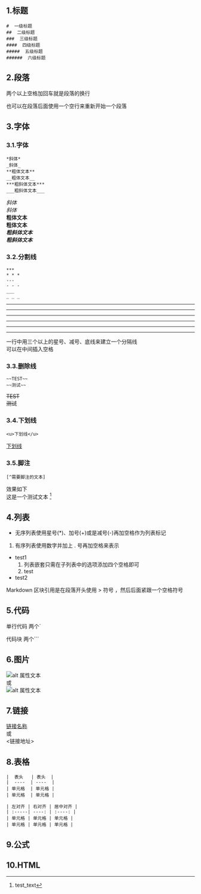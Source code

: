 ## 1.标题

```
#  一级标题  
##  二级标题  
###  三级标题  
####  四级标题  
#####  五级标题  
######  六级标题  
```

## 2.段落

两个以上空格加回车就是段落的换行

也可以在段落后面使用一个空行来重新开始一个段落

## 3.字体

### 3.1.字体

```
*斜体*  
_斜体_
**粗体文本**
__粗体文本__
***粗斜体文本***
___粗斜体文本___
```

*斜体*  
_斜体_  
**粗体文本**  
__粗体文本__  
***粗斜体文本***  
___粗斜体文本___  

### 3.2.分割线

```
***
* * *
---
- - -
___
_ _ _
```

***
* * *
---
- - -
___
_ _ _

一行中用三个以上的星号、减号、底线来建立一个分隔线  
可以在中间插入空格

### 3.3.删除线

```
~~TEST~~
~~测试~~
```

~~TEST~~  
~~测试~~


### 3.4.下划线

```
<u>下划线</u>
```

<u>下划线</u>

### 3.5.脚注

```
[^需要脚注的文本]
```

效果如下  
这是一个测试文本 [^test]  
[^test]:test_text 


## 4.列表

* 无序列表使用星号(*)、加号(+)或是减号(-)再加空格作为列表标记

1. 有序列表使用数字并加上 . 号再加空格来表示

* test1
    1. 列表嵌套只需在子列表中的选项添加四个空格即可
    2. test
* test2

Markdown 区块引用是在段落开头使用 > 符号 ，然后后面紧跟一个空格符号

## 5.代码

单行代码  两个`

代码块  两个```

## 6.图片

![alt 属性文本](图片地址)  
或  
![alt 属性文本](图片地址 "可选标题")

## 7.链接

[链接名称](链接地址)  
或  
<链接地址>

## 8.表格

```
|  表头   | 表头  |
|  ----  | ----  |
| 单元格  | 单元格 |
| 单元格  | 单元格 |

| 左对齐 | 右对齐 | 居中对齐 |
| :-----| ----: | :----: |
| 单元格 | 单元格 | 单元格 |
| 单元格 | 单元格 | 单元格 |
```

## 9.公式

## 10.HTML

